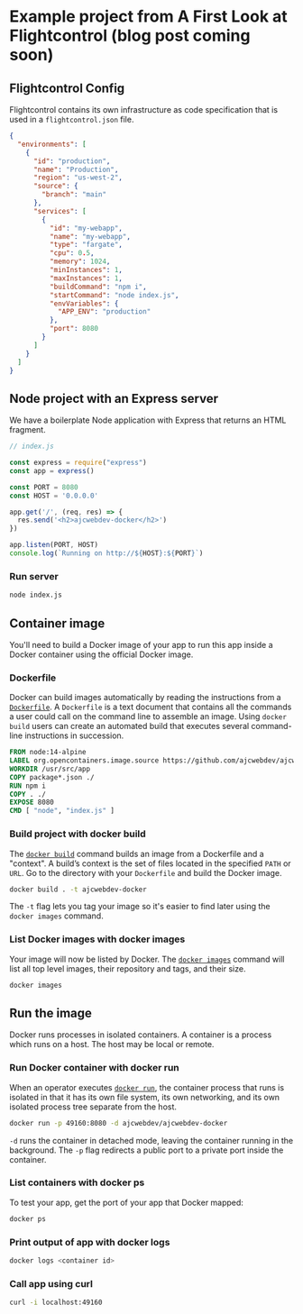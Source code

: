 # Example project from A First Look at Flightcontrol (blog post coming soon)

## Flightcontrol Config

Flightcontrol contains its own infrastructure as code specification that is used in a `flightcontrol.json` file.

```json
{
  "environments": [
    {
      "id": "production",
      "name": "Production",
      "region": "us-west-2",
      "source": {
        "branch": "main"
      },
      "services": [
        {
          "id": "my-webapp",
          "name": "my-webapp",
          "type": "fargate",
          "cpu": 0.5,
          "memory": 1024,
          "minInstances": 1,
          "maxInstances": 1,
          "buildCommand": "npm i",
          "startCommand": "node index.js",
          "envVariables": {
            "APP_ENV": "production"
          },
          "port": 8080
        }
      ]
    }
  ]
}
```

## Node project with an Express server

We have a boilerplate Node application with Express that returns an HTML fragment.

```javascript
// index.js

const express = require("express")
const app = express()

const PORT = 8080
const HOST = '0.0.0.0'

app.get('/', (req, res) => {
  res.send('<h2>ajcwebdev-docker</h2>')
})

app.listen(PORT, HOST)
console.log(`Running on http://${HOST}:${PORT}`)
```

### Run server

```bash
node index.js
```

## Container image

You'll need to build a Docker image of your app to run this app inside a Docker container using the official Docker image.

### Dockerfile

Docker can build images automatically by reading the instructions from a [`Dockerfile`](https://docs.docker.com/engine/reference/builder/). A `Dockerfile` is a text document that contains all the commands a user could call on the command line to assemble an image. Using `docker build` users can create an automated build that executes several command-line instructions in succession.

```dockerfile
FROM node:14-alpine
LABEL org.opencontainers.image.source https://github.com/ajcwebdev/ajcwebdev-docker
WORKDIR /usr/src/app
COPY package*.json ./
RUN npm i
COPY . ./
EXPOSE 8080
CMD [ "node", "index.js" ]
```

### Build project with docker build

The [`docker build`](https://docs.docker.com/engine/reference/commandline/build/) command builds an image from a Dockerfile and a "context". A build’s context is the set of files located in the specified `PATH` or `URL`. Go to the directory with your `Dockerfile` and build the Docker image.

```bash
docker build . -t ajcwebdev-docker
```

The `-t` flag lets you tag your image so it's easier to find later using the `docker images` command.

### List Docker images with docker images

Your image will now be listed by Docker. The [`docker images`](https://docs.docker.com/engine/reference/commandline/images/) command will list all top level images, their repository and tags, and their size.

```bash
docker images
```

## Run the image

Docker runs processes in isolated containers. A container is a process which runs on a host. The host may be local or remote.

### Run Docker container with docker run

When an operator executes [`docker run`](https://docs.docker.com/engine/reference/run/), the container process that runs is isolated in that it has its own file system, its own networking, and its own isolated process tree separate from the host.

```bash
docker run -p 49160:8080 -d ajcwebdev/ajcwebdev-docker
```

`-d` runs the container in detached mode, leaving the container running in the background. The `-p` flag redirects a public port to a private port inside the container.

### List containers with docker ps

To test your app, get the port of your app that Docker mapped:

```bash
docker ps
```

### Print output of app with docker logs

```bash
docker logs <container id>
```

### Call app using curl

```bash
curl -i localhost:49160
```
